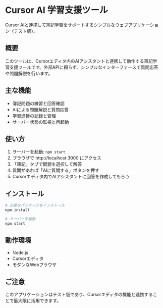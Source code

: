 # Cursor AI 学習支援ツール

Cursor AIと連携して簿記学習をサポートするシンプルなウェブアプリケーション（テスト版）。

## 概要

このツールは、Cursorエディタ内のAIアシスタントと連携して動作する簿記学習支援ツールです。外部APIに頼らず、シンプルなインターフェースで質問応答や問題解説を行います。

## 主な機能

- 簿記問題の練習と回答確認
- AIによる問題解説と質問応答
- 学習進捗の記録と管理
- サーバー状態の監視と再起動

## 使い方

1. サーバーを起動: `npm start`
2. ブラウザで http://localhost:3000 にアクセス
3. 「簿記」タブで問題を選択して解答
4. 質問があれば「AIに質問する」ボタンを押す
5. Cursorエディタ内でAIアシスタントに回答を作成してもらう

## インストール

```bash
# 必要なパッケージをインストール
npm install

# サーバーを起動
npm start
```

## 動作環境

- Node.js
- Cursorエディタ
- モダンなWebブラウザ

## ご注意

このアプリケーションはテスト版であり、Cursorエディタの機能と連携することで最大限に活用できます。 